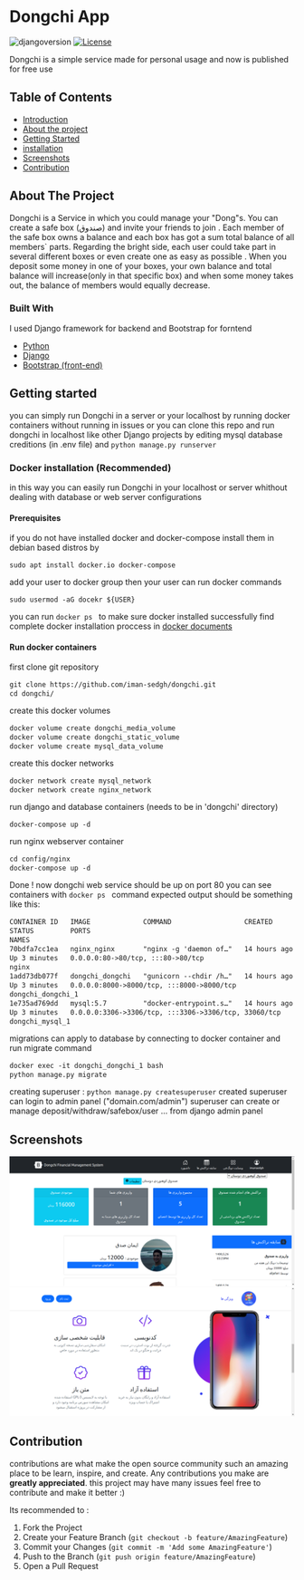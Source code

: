 # Dongchi App
![djangoversion](https://img.shields.io/badge/django%20version-3.2.5-blue) [![License](https://img.shields.io/badge/license-GPL-information)](https://opensource.org/licenses/GPL-3.0) 

Dongchi is a simple service made for personal usage and now is published for free use 

 ## Table of Contents  
- [Introduction](#dongchi-app)  
- [About the project](#about-the-project)  
- [Getting Started](#getting-started)  
- [installation](#docker-installation-recommended)  
- [Screenshots](#screens)  
- [Contribution](#contribution)



## About The Project
Dongchi is a Service in which you could manage your "Dong"s.
You can create a safe box (صندوق) and invite your friends to join .
Each member of the safe box owns a balance and each box has got a sum total balance of all members` parts.
Regarding the bright side, each user could take part in several different boxes or even create one as easy as possible .
When you deposit some money in one of your boxes, your own balance and total balance will increase(only in that specific box)
and when some money takes out, the balance of members would equally decrease.

### Built With
I used Django framework for backend and Bootstrap for forntend

* [Python](https://python.org)
* [Django](https://djangoproject.com)
* [Bootstrap (front-end)](https://getbootstrap.com)

## Getting started
you can simply run Dongchi in a server or your localhost by running docker containers without running in issues
or you can clone this repo and run dongchi  in localhost like other Django projects by editing mysql database creditions (in .env file)  and  `python manage.py runserver`

### Docker installation (Recommended)
in this way you can easily run Dongchi in your localhost or server whithout dealing with database or web server configurations
####  Prerequisites
if you do not have installed docker and docker-compose install them in debian based distros by 
```
sudo apt install docker.io docker-compose
```
add your user to docker group then your user can run docker commands 
```
sudo usermod -aG docekr ${USER}
```
you can run ``docker ps ``  to make sure docker installed successfully 
find complete docker installation proccess in [docker documents](https://docs.docker.com/engine/install/)
#### Run docker containers
first clone git repository
```
git clone https://github.com/iman-sedgh/dongchi.git
cd dongchi/
```
create this docker volumes 
```
docker volume create dongchi_media_volume
docker volume create dongchi_static_volume
docker volume create mysql_data_volume
```
create this docker networks
```
docker network create mysql_network
docker network create nginx_network
```
run django and database containers (needs to be in 'dongchi' directory)
```
docker-compose up -d 
```
run nginx webserver container 
```
cd config/nginx 
docker-compose up -d 
```
Done ! 
now dongchi web service should be up on port 80 
you can see containers with `docker ps ` command
expected output should be something like this: 
```
CONTAINER ID   IMAGE             COMMAND                  CREATED        STATUS         PORTS                                                  NAMES
70bdfa7cc1ea   nginx_nginx       "nginx -g 'daemon of…"   14 hours ago   Up 3 minutes   0.0.0.0:80->80/tcp, :::80->80/tcp                      nginx
1add73db077f   dongchi_dongchi   "gunicorn --chdir /h…"   14 hours ago   Up 3 minutes   0.0.0.0:8000->8000/tcp, :::8000->8000/tcp              dongchi_dongchi_1
1e735ad769dd   mysql:5.7         "docker-entrypoint.s…"   14 hours ago   Up 3 minutes   0.0.0.0:3306->3306/tcp, :::3306->3306/tcp, 33060/tcp   dongchi_mysql_1

```
migrations can apply to database by connecting to docker container and run migrate command
```
docker exec -it dongchi_dongchi_1 bash
python manage.py migrate 
```
creating superuser :
`python manage.py createsuperuser`
created superuser can login to admin panel ("domain.com/admin") superuser can create or manage deposit/withdraw/safebox/user ... from django admin panel

## Screenshots
![screenshot1](screenshots/screenshot1.png)
![screenshot2](screenshots/screenshot2.png)
## Contribution
contributions are what make the open source community such an amazing place to be learn, inspire, and create. Any contributions you make are **greatly appreciated**.
this project may have many issues feel free to contribute and make it better :) 

Its recommended to :

1. Fork the Project
2. Create your Feature Branch (`git checkout -b feature/AmazingFeature`)
3. Commit your Changes (`git commit -m 'Add some AmazingFeature'`)
4. Push to the Branch (`git push origin feature/AmazingFeature`)
5. Open a Pull Request